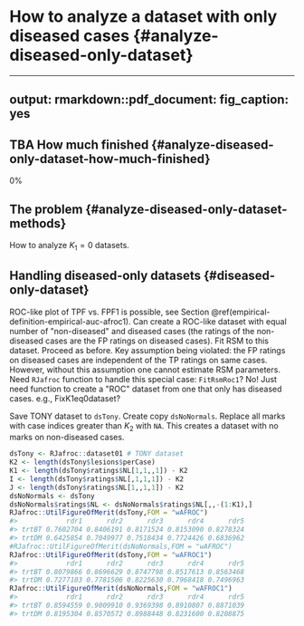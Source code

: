 # How to analyze a dataset with only diseased cases  {#analyze-diseased-only-dataset}

---
output:
  rmarkdown::pdf_document:
    fig_caption: yes        
---






## TBA How much finished {#analyze-diseased-only-dataset-how-much-finished}
0%


## The problem {#analyze-diseased-only-dataset-methods}

How to analyze $K_1 = 0$ datasets.


## Handling diseased-only datasets {#diseased-only-dataset}

ROC-like plot of TPF vs. FPF1 is possible, see Section \@ref(empirical-definition-empirical-auc-afroc1). Can create a ROC-like dataset with equal number of "non-diseased" and diseased cases (the ratings of the non-diseased cases are the FP ratings on diseased cases). Fit RSM to this dataset. Proceed as before. Key assumption being violated: the FP ratings on diseased cases are independent of the TP ratings on same cases. However, without this assumption one cannot estimate RSM parameters. Need `RJafroc` function to handle this special case: `FitRsmRoc1`? No! Just need function to create a "ROC" dataset from one that only has diseased cases. e.g., FixK1eq0dataset?


Save TONY dataset to `dsTony`. Create copy `dsNoNormals`. Replace all marks with case indices greater than $K_2$ with `NA`. This creates a dataset with no marks on non-diseased cases.


```r
dsTony <- RJafroc::dataset01 # TONY dataset
K2 <- length(dsTony$lesions$perCase)
K1 <- length(dsTony$ratings$NL[1,1,,1]) - K2
I <- length(dsTony$ratings$NL[,1,1,1]) - K2
J <- length(dsTony$ratings$NL[1,,1,1]) - K2
dsNoNormals <- dsTony
dsNoNormals$ratings$NL <- dsNoNormals$ratings$NL[,,-(1:K1),]
RJafroc::UtilFigureOfMerit(dsTony,FOM = "wAFROC")
#>            rdr1      rdr2      rdr3      rdr4      rdr5
#> trtBT 0.7602704 0.8406191 0.8171524 0.8153090 0.8278324
#> trtDM 0.6425854 0.7049977 0.7518434 0.7724426 0.6836962
#RJafroc::UtilFigureOfMerit(dsNoNormals,FOM = "wAFROC")
RJafroc::UtilFigureOfMerit(dsTony,FOM = "wAFROC1")
#>            rdr1      rdr2      rdr3      rdr4      rdr5
#> trtBT 0.8079866 0.8696629 0.8747798 0.8517613 0.8563468
#> trtDM 0.7277103 0.7781506 0.8225630 0.7968418 0.7496963
RJafroc::UtilFigureOfMerit(dsNoNormals,FOM = "wAFROC1")
#>            rdr1      rdr2      rdr3      rdr4      rdr5
#> trtBT 0.8594559 0.9009910 0.9369398 0.8910807 0.8871039
#> trtDM 0.8195304 0.8570572 0.8988448 0.8231600 0.8208875
```



